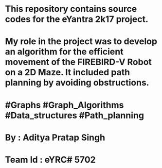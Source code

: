 # This repository contains source codes for the eYantra 2k17 project. 
# My role in the project was to develop an algorithm for the efficient movement of the FIREBIRD-V Robot on a 2D Maze. It included path planning by avoiding obstructions.

# #Graphs #Graph_Algorithms #Data_structures #Path_planning

# By : Aditya Pratap Singh
# Team Id : eYRC# 5702
